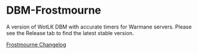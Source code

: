 # DBM-Frostmourne

A version of WotLK DBM with accurate timers for Warmane servers. Please see the Release tab to find the latest stable version.

[Frostmourne Changelog](https://github.com/zbruennig/DBM-Frostmourne/blob/master/DBM-Core/DBM%20Warmane-Frostmourne%20Changelog.txt)<br>
